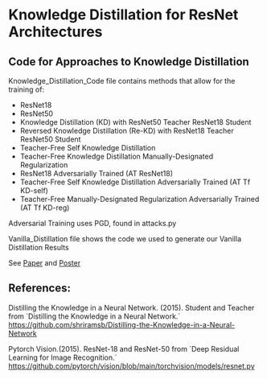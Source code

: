 # Knowledge Distillation for ResNet Architectures #
## Code for Approaches to Knowledge Distillation ##

Knowledge_Distillation_Code file contains methods that allow for the training of:
* ResNet18 
* ResNet50
* Knowledge Distillation (KD) with ResNet50 Teacher ResNet18 Student
* Reversed Knowledge Distillation (Re-KD) with ResNet18 Teacher ResNet50 Student
* Teacher-Free Self Knowledge Distillation
* Teacher-Free Knowledge Distillation Manually-Designated Regularization
* ResNet18 Adversarially Trained (AT ResNet18)
* Teacher-Free Self Knowledge Distillation Adversarially Trained (AT Tf KD-self)
* Teacher-Free Manually-Designated Regularization Adversarially Trained (AT Tf KD-reg)

Adversarial Training uses PGD, found in attacks.py

Vanilla_Distillation file shows the code we used to generate our Vanilla Distillation Results

See [Paper](https://github.com/Hollen0318/Knowledge_Distillation/blob/81f5b9830872194e79c0b366cf5d038e3605fabb/Knowledge_Distillation.pdf) and [Poster](https://github.com/Hollen0318/Knowledge_Distillation/blob/81f5b9830872194e79c0b366cf5d038e3605fabb/Poster_Knowledge_Distillation.pdf)

## References: ##
Distilling the Knowledge in a Neural Network. (2015). Student and Teacher from `Distilling the Knowledge in a Neural Network.´ https://github.com/shriramsb/Distilling-the-Knowledge-in-a-Neural-Network

Pytorch Vision.(2015). ResNet-18 and ResNet-50 from `Deep Residual Learning for Image Recognition.´ https://github.com/pytorch/vision/blob/main/torchvision/models/resnet.py
